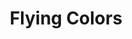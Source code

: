 ---
title: "Flying Colors"
summary: "American prog-rock supergroup, formed in Nashville, Tennessee in January 2011 and composed of , , , and ."
image: "flying-colors.jpg"
---
